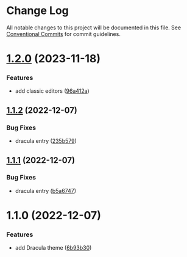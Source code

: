 # Change Log

All notable changes to this project will be documented in this file.
See [Conventional Commits](https://conventionalcommits.org) for commit guidelines.

# [1.2.0](https://github.com/standardnotes/plugins/compare/@standardnotes/dracula-theme@1.1.2...@standardnotes/dracula-theme@1.2.0) (2023-11-18)

### Features

* add classic editors ([96a412a](https://github.com/standardnotes/plugins/commit/96a412a9725f689cbd5ca95f7feb5ba19938dd9a))

## [1.1.2](https://github.com/standardnotes/plugins/compare/@standardnotes/dracula-theme@1.1.1...@standardnotes/dracula-theme@1.1.2) (2022-12-07)

### Bug Fixes

* dracula entry ([235b579](https://github.com/standardnotes/plugins/commit/235b579e98fc0420e301edf026d077e9ade7dfd8))

## [1.1.1](https://github.com/standardnotes/plugins/compare/@standardnotes/dracula-theme@1.1.0...@standardnotes/dracula-theme@1.1.1) (2022-12-07)

### Bug Fixes

* dracula entry ([b5a6747](https://github.com/standardnotes/plugins/commit/b5a674712ccb83b1b18aa2e8950562293bd7b526))

# 1.1.0 (2022-12-07)

### Features

* add Dracula theme ([6b93b30](https://github.com/standardnotes/plugins/commit/6b93b3005acaceb0d51ebabe6fcb9e7aa12f152e))
